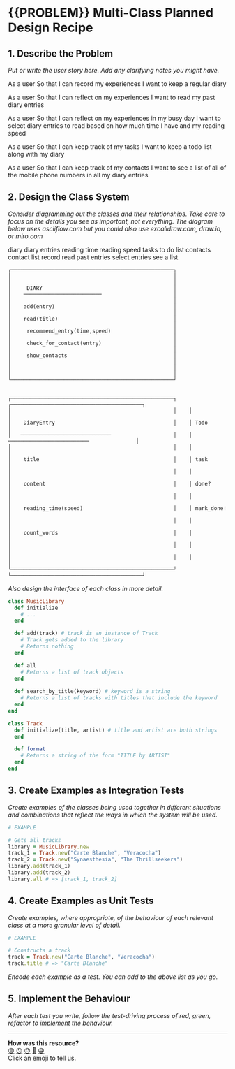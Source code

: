 # {{PROBLEM}} Multi-Class Planned Design Recipe

## 1. Describe the Problem

_Put or write the user story here. Add any clarifying notes you might have._

As a user
So that I can record my experiences
I want to keep a regular diary

As a user
So that I can reflect on my experiences
I want to read my past diary entries

As a user
So that I can reflect on my experiences in my busy day
I want to select diary entries to read based on how much time I have and my reading speed

As a user
So that I can keep track of my tasks
I want to keep a todo list along with my diary

As a user
So that I can keep track of my contacts
I want to see a list of all of the mobile phone numbers in all my diary entries

## 2. Design the Class System

_Consider diagramming out the classes and their relationships. Take care to
focus on the details you see as important, not everything. The diagram below
uses asciiflow.com but you could also use excalidraw.com, draw.io, or miro.com_

diary
diary entries
reading time
reading speed
tasks
to do list
contacts
contact list
record
read past entries
select entries
see a list

```
┌────────────────────────────────────────────────────┐
│                                                    │
│                                                    │
│     DIARY                                          │
│    ─────────────────────────                       │
│                                                    │
│    add(entry)                                      │
│                                                    │
│    read(title)                                     │
│                                                    │
│     recommend_entry(time,speed)                    │
│                                                    │
│     check_for_contact(entry)                       │
│                                                    │
│     show_contacts                                  │
│                                                    │
│                                                    │
│                                                    │
└────────────────────────────────────────────────────┘


┌────────────────────────────────────────────────────┐    ┌──────────────────────────────────────────┐
│                                                    │    │                                          │
│    DiaryEntry                                      │    │ Todo                                     │
│   ─────────────────────────────                    │    │ ──────────────────────────               │
│                                                    │    │                                          │
│    title                                           │    │ task                                     │
│                                                    │    │                                          │
│    content                                         │    │ done?                                    │
│                                                    │    │                                          │
│    reading_time(speed)                             │    │ mark_done!                               │
│                                                    │    │                                          │
│    count_words                                     │    │                                          │
│                                                    │    │                                          │
│                                                    │    │                                          │
└────────────────────────────────────────────────────┘    └──────────────────────────────────────────┘
```

_Also design the interface of each class in more detail._

```ruby
class MusicLibrary
  def initialize
    # ...
  end

  def add(track) # track is an instance of Track
    # Track gets added to the library
    # Returns nothing
  end

  def all
    # Returns a list of track objects
  end
  
  def search_by_title(keyword) # keyword is a string
    # Returns a list of tracks with titles that include the keyword
  end
end

class Track
  def initialize(title, artist) # title and artist are both strings
  end

  def format
    # Returns a string of the form "TITLE by ARTIST"
  end
end
```

## 3. Create Examples as Integration Tests

_Create examples of the classes being used together in different situations and
combinations that reflect the ways in which the system will be used._

```ruby
# EXAMPLE

# Gets all tracks
library = MusicLibrary.new
track_1 = Track.new("Carte Blanche", "Veracocha")
track_2 = Track.new("Synaesthesia", "The Thrillseekers")
library.add(track_1)
library.add(track_2)
library.all # => [track_1, track_2]
```

## 4. Create Examples as Unit Tests

_Create examples, where appropriate, of the behaviour of each relevant class at
a more granular level of detail._

```ruby
# EXAMPLE

# Constructs a track
track = Track.new("Carte Blanche", "Veracocha")
track.title # => "Carte Blanche"
```

_Encode each example as a test. You can add to the above list as you go._

## 5. Implement the Behaviour

_After each test you write, follow the test-driving process of red, green,
refactor to implement the behaviour._


<!-- BEGIN GENERATED SECTION DO NOT EDIT -->

---

**How was this resource?**  
[😫](https://airtable.com/shrUJ3t7KLMqVRFKR?prefill_Repository=makersacademy/golden-square&prefill_File=resources/multi_class_recipe_template.md&prefill_Sentiment=😫) [😕](https://airtable.com/shrUJ3t7KLMqVRFKR?prefill_Repository=makersacademy/golden-square&prefill_File=resources/multi_class_recipe_template.md&prefill_Sentiment=😕) [😐](https://airtable.com/shrUJ3t7KLMqVRFKR?prefill_Repository=makersacademy/golden-square&prefill_File=resources/multi_class_recipe_template.md&prefill_Sentiment=😐) [🙂](https://airtable.com/shrUJ3t7KLMqVRFKR?prefill_Repository=makersacademy/golden-square&prefill_File=resources/multi_class_recipe_template.md&prefill_Sentiment=🙂) [😀](https://airtable.com/shrUJ3t7KLMqVRFKR?prefill_Repository=makersacademy/golden-square&prefill_File=resources/multi_class_recipe_template.md&prefill_Sentiment=😀)  
Click an emoji to tell us.

<!-- END GENERATED SECTION DO NOT EDIT -->